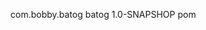 <?xml version="1.0" encoding="UTF-8"?>
<project xmlns="http://maven.apache.org/POM/4.0.0"
         xmlns:xsi="http://www.w3.org/2001/XMLSchema-instance"
         xsi:schemaLocation="http://maven.apache.org/POM/4.0.0 http://maven.apache.org/xsd/maven-4.0.0.xsd">

<groupId>com.bobby.batog</groupId>
<artifactId>batog</artifactId>
<version>1.0-SNAPSHOP</version>
<packaging>pom</packaging>

</xml>         